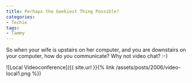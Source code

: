 ```yaml
---
title: Perhaps the Geekiest Thing Possible?
categories:
- Techie
tags:
- Tammy
---
```


So when your wife is upstairs on her computer, and you are downstairs on your computer, how do you communicate? Why not video chat? :-)


![Local Videoconference]({{ site.url }}{% link /assets/posts/2006/video-local1.png %})
